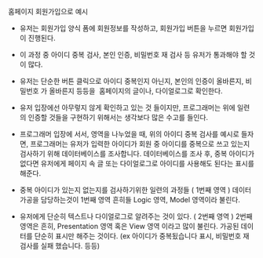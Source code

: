 홈페이지 회원가입으로 예시

- 유저는 회원가입 양식 폼에 회원정보를 작성하고, 회원가입 버튼을 누르면 회원가입이 진행된다. 

- 이 과정 중 아이디 중복 검사, 본인 인증, 비밀번호 재 검사 등 유저가 통과해야 할 것이 많다. 

- 유저는 단순한 버튼 클릭으로 아이디 중복인지 아닌지, 본인의 인증이 올바른지, 비밀번호 가 올바른지 등등을  홈페이지의 글이나, 다이얼로그로 확인한다.

- 유저 입장에선 아무렇지 않게 확인하고 있는 것 들이지만, 프로그래머는 위에 일련의 인증할 것들을 구현하기 위해서는 생각보다 많은 수고를 들인다.  
  
- 프로그래머 입장에 서서, 영역을 나누었을 때, 위의 아이디 중복 검사를 예시로 들자면,  프로그래머는 유저가 입력한 아이디가 회원 중 아이디를 중복으로 쓰고 있는지 검사하기 위해 데이터베이스를 조사합니다. 데이터베이스를 조사 후, 중복 아이디가 없다면 유저에게 페이지 속 글 또는 다이얼로그로 아이디를 사용해도 된다는 표시를 해준다.

- 중복 아이디가 있는지 없는지를 검사하기위한 일련의 과정들 ( 1번째 영역 ) 데이터 가공을 담당하는것이 1번째 영역 흔히들 Logic 영역, Model 영역이라 불린다.

- 유저에게 단순히 텍스트나 다이얼로그로 알려주는 것이 있다. ( 2번째 영역 ) 2번째 영역은 흔히, Presentation 영역 혹은 View 영역 이라고 많이 불린다. 가공된 데이터를 단순히 표시만 해주는 것이다. (ex 아이디가 중복됬습니다 표시, 비밀번호 재 검사를 실패 했습니다. 등등)
